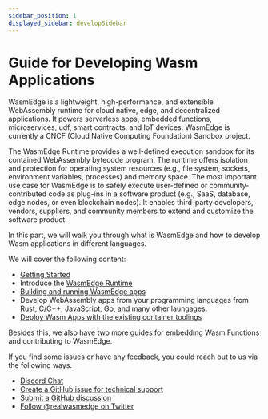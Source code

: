 ```yaml
---
sidebar_position: 1
displayed_sidebar: developSidebar
---
```


# Guide for Developing Wasm Applications


WasmEdge is a lightweight, high-performance, and extensible WebAssembly runtime for cloud native, edge, and decentralized applications. It powers serverless apps, embedded functions, microservices, udf, smart contracts, and IoT devices. WasmEdge is currently a CNCF (Cloud Native Computing Foundation) Sandbox project.

The WasmEdge Runtime provides a well-defined execution sandbox for its contained WebAssembly bytecode program. The runtime offers isolation and protection for operating system resources (e.g., file system, sockets, environment variables, processes) and memory space. The most important use case for WasmEdge is to safely execute user-defined or community-contributed code as plug-ins in a software product (e.g., SaaS, database, edge nodes, or even blockchain nodes). It enables third-party developers, vendors, suppliers, and community members to extend and customize the software product.

In this part, we will walk you through what is WasmEdge and how to develop Wasm applications in different languages.

We will cover the following content:

* [Getting Started](/category/getting-started-with-wasmEdge)
* Introduce the [WasmEdge Runtime](/category/what-is-wasmedge)
* [Building and running WasmEdge apps](/category/building-and-running-wasmedge-apps)
* Develop WebAssembly apps from your programming languages from [Rust](/category/develop-wasm-apps-in-rust), [C/C++](/category/develop-wasm-apps-in-cc), [JavaScript](/category/developing-wasm-apps-in-javascript), [Go](/category/develop-wasm-apps-in-go), and many other laungages.
* [Deploy Wasm Apps with the existing container toolings](/category/deploy-wasmedge-apps-in-kubernetes)


Besides this, we also have two more guides for embedding Wasm Functions and contributing to WasmEdge. 


If you find some issues or have any feedback, you could reach out to us via the following ways.

* [Discord Chat](https://discord.gg/U4B5sFTkFc)
* [Create a GitHub issue for technical support](https://github.com/WasmEdge/WasmEdge/issues)
* [Submit a GitHub discussion](https://github.com/WasmEdge/WasmEdge/discussions)
* [Follow @realwasmedge on Twitter](https://twitter.com/realwasmedge)
